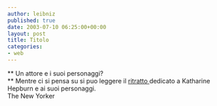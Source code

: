 ```yaml
---
author: leibniz
published: true
date: 2003-07-10 06:25:00+00:00
layout: post
title: Titolo
categories:
- web
---
```


 **   Un attore e i suoi personaggi?   
** Mentre ci  si pensa su si puo leggere il  [ ritratto ](http://www.newyorker.com/fact/content/?030714fa_fact2)dedicato a Katharine Hepburn e ai suoi personaggi.   
The New Yorker
